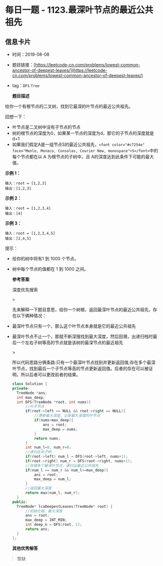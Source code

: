 # 毎日一题 -  1123.最深叶节点的最近公共祖先

## 信息卡片

* 时间：2019-08-08
* 题目链接：[https://leetcode-cn.com/problems/lowest-common-ancestor-of-deepest-leaves/](https://leetcode-cn.com/problems/lowest-common-ancestor-of-deepest-leaves/)
* tag：`DFS` `Tree`

  **题目描述**

给你一个有根节点的二叉树，找到它最深的叶节点的最近公共祖先。

回想一下：

* 叶节点是二叉树中没有子节点的节点
* 树的根节点的深度为0，如果某一节点的深度为d，那它的子节点的深度就是d+1
* 如果我们假定A是一组节点S的最近公共祖先，`<font color="#c7254e" face="Menlo, Monaco, Consolas, Courier New, monospace">S</font>`中的每个节点都在以 A 为根节点的子树中，且 A的深度达到此条件下可能的最大值。

**示例 1：**

```text
输入：root = [1,2,3]
输出：[1,2,3]
```

**示例 2：**

```text
输入：root = [1,2,3,4]
输出：[4]
```

**示例 3：**

```text
输入：root = [1,2,3,4,5]
输出：[2,4,5]
```

提示：

* 给你的树中将有1 到 1000 个节点。
* 树中每个节点的值都在 1 到 1000 之间。

  **参考答案**

  深度优先搜索

  &gt;

  先来解释一下题目意思，给你一个树根，返回最深叶节点的最近公共祖先，存在以下俩种情况：

* 最深叶节点只有一个，那么这个叶节点本身就是它的最近公共祖先
* 最深叶节点不止一个，那就不断深搜找到最大深度，然后回溯，出递归栈时最后一个左右子树等高的节点就是该树的最深节点的最近祖先

  &gt;

  所以代码思路分俩条路:只有一个最深叶节点找到并更新返回值;存在多个最深叶节点，找到最后一个子节点等高的节点更新返回值。后者的存在可以被证明，所以后者可以更改前者的结果。

  ```cpp
  class Solution {
  private:
    TreeNode *ans;
    int max_deep;
    int DFS(TreeNode *root, int nums){
        //叶子节点
        if(root->left == NULL && root->right == NULL){
            //更新最大深度，记录最大深度的叶节点
            if(nums>max_deep){
                ans = root;
                max_deep = nums;
            }
            return nums;
        }
        int num_l=0, num_r=0;
        //递归左右子树
        if(root->left) num_l = DFS(root->left, nums+1);
        if(root->right) num_r = DFS(root->right, nums+1);   
        //存储多个最深叶节点，递归出最近公共祖先     
        if(num_l == num_r && num_l>=max_deep){
            ans = root;
            max_deep = num_l;
        }
        //返回最大深度
        return max(num_l, num_r);
    }
  public:
    TreeNode* lcaDeepestLeaves(TreeNode* root) {
        //初始化根、最大深度
        ans = root;
        max_deep = INT_MIN;
        int deep_n = DFS(root, 1);
        return ans;
    }
  };
  ```

  **其他优秀解答**

> 暂缺


